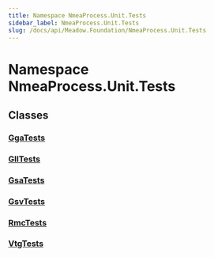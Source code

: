 ```yaml
---
title: Namespace NmeaProcess.Unit.Tests
sidebar_label: NmeaProcess.Unit.Tests
slug: /docs/api/Meadow.Foundation/NmeaProcess.Unit.Tests
---
```

# Namespace NmeaProcess.Unit.Tests
## Classes
### [GgaTests](../NmeaProcess.Unit.Tests/GgaTests)

### [GllTests](../NmeaProcess.Unit.Tests/GllTests)

### [GsaTests](../NmeaProcess.Unit.Tests/GsaTests)

### [GsvTests](../NmeaProcess.Unit.Tests/GsvTests)

### [RmcTests](../NmeaProcess.Unit.Tests/RmcTests)

### [VtgTests](../NmeaProcess.Unit.Tests/VtgTests)

